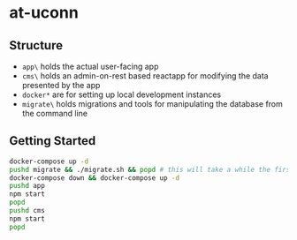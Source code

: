 # at-uconn

## Structure
* `app\` holds the actual user-facing app
* `cms\` holds an admin-on-rest based reactapp for modifying the data presented by the app
* `docker*` are for setting up local development instances
* `migrate\` holds migrations and tools for manipulating the database from the command line

## Getting Started
```sh
docker-compose up -d
pushd migrate && ./migrate.sh && popd # this will take a while the first time around.
docker-compose down && docker-compose up -d
pushd app
npm start
popd
pushd cms
npm start
popd
```
